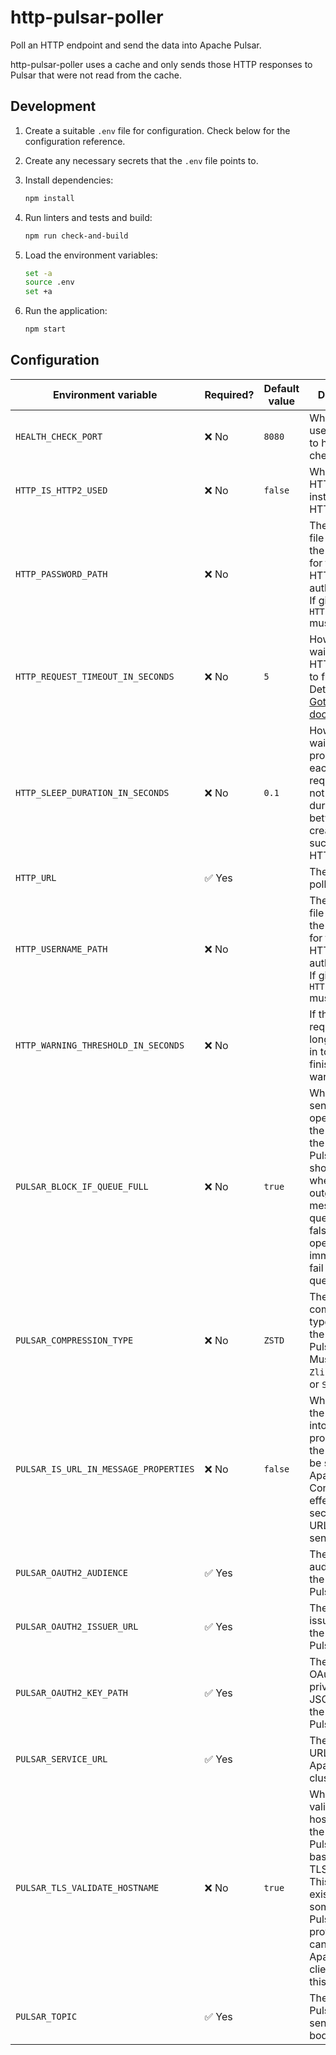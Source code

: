 # http-pulsar-poller

Poll an HTTP endpoint and send the data into Apache Pulsar.

http-pulsar-poller uses a cache and only sends those HTTP responses to Pulsar that were not read from the cache.

## Development

1. Create a suitable `.env` file for configuration.
   Check below for the configuration reference.
1. Create any necessary secrets that the `.env` file points to.
1. Install dependencies:

   ```sh
   npm install
   ```

1. Run linters and tests and build:

   ```sh
   npm run check-and-build
   ```

1. Load the environment variables:

   ```sh
   set -a
   source .env
   set +a
   ```

1. Run the application:

   ```sh
   npm start
   ```

## Configuration

| Environment variable                  | Required? | Default value | Description                                                                                                                                                                                                             |
| ------------------------------------- | --------- | ------------- | ----------------------------------------------------------------------------------------------------------------------------------------------------------------------------------------------------------------------- |
| `HEALTH_CHECK_PORT`                   | ❌ No     | `8080`        | Which port to use to respond to health checks.                                                                                                                                                                          |
| `HTTP_IS_HTTP2_USED`                  | ❌ No     | `false`       | Whether to use HTTP/2 instead of HTTP/1.x.                                                                                                                                                                              |
| `HTTP_PASSWORD_PATH`                  | ❌ No     |               | The path to the file containing the password for the "Basic" HTTP authentication. If given, also `HTTP_USERNAME` must be given.                                                                                         |
| `HTTP_REQUEST_TIMEOUT_IN_SECONDS`     | ❌ No     | `5`           | How long to wait for each HTTP request to finish. Details in the [Got documentation](https://github.com/sindresorhus/got/blob/9022f9643313839eb4b8bb35b0d51a5ea46f679c/documentation/6-timeout.md#request).             |
| `HTTP_SLEEP_DURATION_IN_SECONDS`      | ❌ No     | `0.1`         | How long to wait between processing each HTTP request. This is not the duration between the creation of two successive HTTP requests.                                                                                   |
| `HTTP_URL`                            | ✅ Yes    |               | The URL to poll.                                                                                                                                                                                                        |
| `HTTP_USERNAME_PATH`                  | ❌ No     |               | The path to the file containing the username for the "Basic" HTTP authentication. If given, also `HTTP_PASSWORD` must be given.                                                                                         |
| `HTTP_WARNING_THRESHOLD_IN_SECONDS`   | ❌ No     |               | If the HTTP request takes longer than this in total to finish, log a warning.                                                                                                                                           |
| `PULSAR_BLOCK_IF_QUEUE_FULL`          | ❌ No     | `true`        | Whether the send operations of the producer of the Apache Pulsar client should block when the outgoing message queue is full. If false, send operations will immediately fail when the queue is full.                   |
| `PULSAR_COMPRESSION_TYPE`             | ❌ No     | `ZSTD`        | The compression type to use in the Apache Pulsar topic. Must be one of `Zlib`, `LZ4`, `ZSTD` or `SNAPPY`.                                                                                                               |
| `PULSAR_IS_URL_IN_MESSAGE_PROPERTIES` | ❌ No     | `false`       | Whether to add the polled URL into the properties of the message to be sent to Apache Pulsar. Consider the effect on security if the URL is sensitive.                                                                  |
| `PULSAR_OAUTH2_AUDIENCE`              | ✅ Yes    |               | The OAuth 2.0 audience for the Apache Pulsar cluster.                                                                                                                                                                   |
| `PULSAR_OAUTH2_ISSUER_URL`            | ✅ Yes    |               | The OAuth 2.0 issuer URL for the Apache Pulsar cluster.                                                                                                                                                                 |
| `PULSAR_OAUTH2_KEY_PATH`              | ✅ Yes    |               | The path to the OAuth 2.0 private key JSON file for the Apache Pulsar cluster.                                                                                                                                          |
| `PULSAR_SERVICE_URL`                  | ✅ Yes    |               | The service URL of the Apache Pulsar cluster.                                                                                                                                                                           |
| `PULSAR_TLS_VALIDATE_HOSTNAME`        | ❌ No     | `true`        | Whether to validate the hostname of the Apache Pulsar cluster based on its TLS certificate. This option exists because some Apache Pulsar hosting providers cannot handle Apache Pulsar clients setting this to `true`. |
| `PULSAR_TOPIC`                        | ✅ Yes    |               | The Apache Pulsar topic to send the HTTP bodies to.                                                                                                                                                                     |
